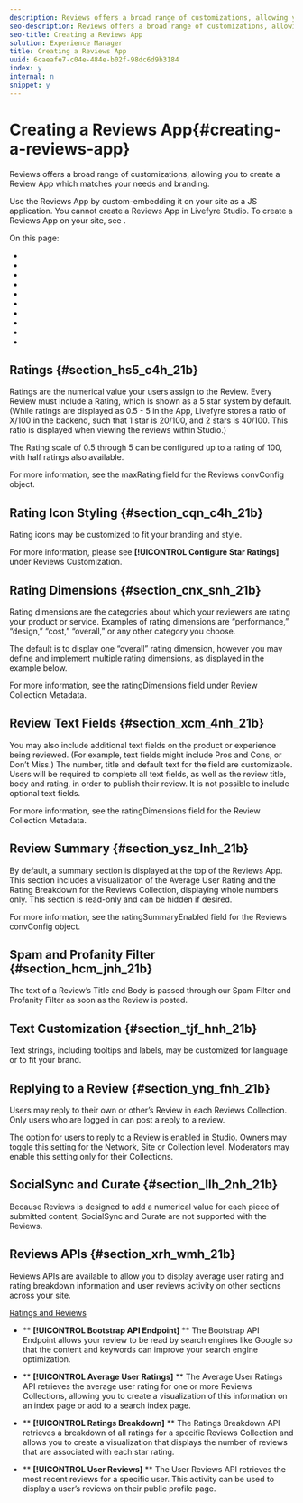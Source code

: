 ```yaml
---
description: Reviews offers a broad range of customizations, allowing you to create a Review App which matches your needs and branding.
seo-description: Reviews offers a broad range of customizations, allowing you to create a Review App which matches your needs and branding.
seo-title: Creating a Reviews App
solution: Experience Manager
title: Creating a Reviews App
uuid: 6caeafe7-c04e-484e-b02f-98dc6d9b3184
index: y
internal: n
snippet: y
---
```


# Creating a Reviews App{#creating-a-reviews-app}

Reviews offers a broad range of customizations, allowing you to create a Review App which matches your needs and branding.

Use the Reviews App by custom-embedding it on your site as a JS application. You cannot create a Reviews App in Livefyre Studio. To create a Reviews App on your site, see [](c_reviews_integration.md#c_reviews_integration).



On this page:

* [](#c_creating_reviews/section_hs5_c4h_21b) 
* [](#c_creating_reviews/section_cqn_c4h_21b) 
* [](#c_creating_reviews/section_cnx_snh_21b) 
* [](#c_creating_reviews/section_xcm_4nh_21b) 
* [](#c_creating_reviews/section_ysz_lnh_21b) 
* [](#c_creating_reviews/section_hcm_jnh_21b) 
* [](#c_creating_reviews/section_tjf_hnh_21b) 
* [](#c_creating_reviews/section_yng_fnh_21b) 
* [](#c_creating_reviews/section_llh_2nh_21b) 
* [](#c_creating_reviews/section_xrh_wmh_21b)

## Ratings {#section_hs5_c4h_21b}

Ratings are the numerical value your users assign to the Review. Every Review must include a Rating, which is shown as a 5 star system by default. (While ratings are displayed as 0.5 - 5 in the App, Livefyre stores a ratio of X/100 in the backend, such that 1 star is 20/100, and 2 stars is 40/100. This ratio is displayed when viewing the reviews within Studio.)

The Rating scale of 0.5 through 5 can be configured up to a rating of 100, with half ratings also available.

For more information, see the maxRating field for the Reviews convConfig object.

## Rating Icon Styling {#section_cqn_c4h_21b}

Rating icons may be customized to fit your branding and style.

For more information, please see **[!UICONTROL Configure Star Ratings]** under Reviews Customization.

## Rating Dimensions {#section_cnx_snh_21b}

Rating dimensions are the categories about which your reviewers are rating your product or service. Examples of rating dimensions are “performance,” “design,” “cost,” “overall,” or any other category you choose.

The default is to display one “overall” rating dimension, however you may define and implement multiple rating dimensions, as displayed in the example below.

For more information, see the ratingDimensions field under Review Collection Metadata.

## Review Text Fields {#section_xcm_4nh_21b}

You may also include additional text fields on the product or experience being reviewed. (For example, text fields might include Pros and Cons, or Don’t Miss.) The number, title and default text for the field are customizable. Users will be required to complete all text fields, as well as the review title, body and rating, in order to publish their review. It is not possible to include optional text fields.

For more information, see the ratingDimensions field for the Review Collection Metadata.

## Review Summary {#section_ysz_lnh_21b}

By default, a summary section is displayed at the top of the Reviews App. This section includes a visualization of the Average User Rating and the Rating Breakdown for the Reviews Collection, displaying whole numbers only. This section is read-only and can be hidden if desired.

For more information, see the ratingSummaryEnabled field for the Reviews convConfig object.

## Spam and Profanity Filter {#section_hcm_jnh_21b}

The text of a Review’s Title and Body is passed through our Spam Filter and Profanity Filter as soon as the Review is posted.

## Text Customization {#section_tjf_hnh_21b}

Text strings, including tooltips and labels, may be customized for language or to fit your brand.

## Replying to a Review {#section_yng_fnh_21b}

Users may reply to their own or other’s Review in each Reviews Collection. Only users who are logged in can post a reply to a review.

The option for users to reply to a Review is enabled in Studio. Owners may toggle this setting for the Network, Site or Collection level. Moderators may enable this setting only for their Collections.

## SocialSync and Curate {#section_llh_2nh_21b}

Because Reviews is designed to add a numerical value for each piece of submitted content, SocialSync and Curate are not supported with the Reviews.

## Reviews APIs {#section_xrh_wmh_21b}

Reviews APIs are available to allow you to display average user rating and rating breakdown information and user reviews activity on other sections across your site.

[Ratings and Reviews](http://api.livefyre.com/docs/apis/by-category/ratings-and-reviews)

* ** **[!UICONTROL Bootstrap API Endpoint]** ** The Bootstrap API Endpoint allows your review to be read by search engines like Google so that the content and keywords can improve your search engine optimization.

* ** **[!UICONTROL Average User Ratings]** ** The Average User Ratings API retrieves the average user rating for one or more Reviews Collections, allowing you to create a visualization of this information on an index page or add to a search index page.

* ** **[!UICONTROL Ratings Breakdown]** ** The Ratings Breakdown API retrieves a breakdown of all ratings for a specific Reviews Collection and allows you to create a visualization that displays the number of reviews that are associated with each star rating.

* ** **[!UICONTROL User Reviews]** ** The User Reviews API retrieves the most recent reviews for a specific user. This activity can be used to display a user’s reviews on their public profile page.

